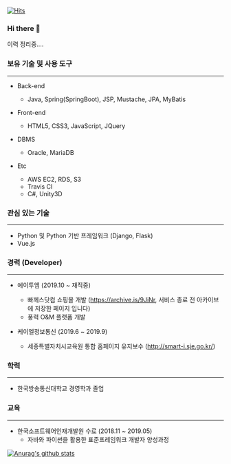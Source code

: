 [![Hits](https://hits.seeyoufarm.com/api/count/incr/badge.svg?url=https%3A%2F%2Fgithub.com%2Fharpuria)](https://hits.seeyoufarm.com)

### Hi there 👋
이력 정리중....
<!--
**harpuria/harpuria** is a ✨ _special_ ✨ repository because its `README.md` (this file) appears on your GitHub profile.

Here are some ideas to get you started:

- 🔭 I’m currently working on ...
- 🌱 I’m currently learning ...
- 👯 I’m looking to collaborate on ...
- 🤔 I’m looking for help with ...
- 💬 Ask me about ...
- 📫 How to reach me: ...
- 😄 Pronouns: ...
- ⚡ Fun fact: ...
-->

### 보유 기술 및 사용 도구
----
+ Back-end
  + Java, Spring(SpringBoot), JSP, Mustache, JPA, MyBatis

+ Front-end
  + HTML5, CSS3, JavaScript, JQuery

+ DBMS
  + Oracle, MariaDB
  
+ Etc
  + AWS EC2, RDS, S3
  + Travis CI
  + C#, Unity3D
  

### 관심 있는 기술
---
+ Python 및 Python 기반 프레임워크 (Django, Flask)
+ Vue.js


### 경력 (Developer)
----
+ 에이투엠 (2019.10 ~ 재직중)
  + 빠께스닷컴 쇼핑몰 개발 (https://archive.is/9JiNr, 서비스 종료 전 아카이브에 저장한 페이지 입니다)
  + 풍력 O&M 플랫폼 개발
  
+ 케이엘정보통신 (2019.6 ~ 2019.9)
  + 세종특별자치시교육원 통합 홈페이지 유지보수 (http://smart-i.sje.go.kr/)


### 학력
----
+ 한국방송통신대학교 경영학과 졸업


### 교육
----
+ 한국소프트웨어인재개발원 수료 (2018.11 ~ 2019.05)
  + 자바와 파이썬을 활용한 표준프레임워크 개발자 양성과정

  
[![Anurag's github stats](https://github-readme-stats.vercel.app/api?username=harpuria)](https://github.com/anuraghazra/github-readme-stats)
